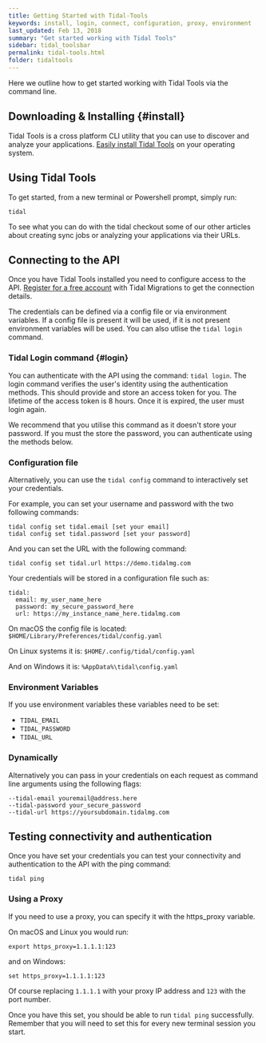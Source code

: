 ```yaml
---
title: Getting Started with Tidal-Tools
keywords: install, login, connect, configuration, proxy, environment
last_updated: Feb 13, 2018
summary: "Get started working with Tidal Tools"
sidebar: tidal_toolsbar
permalink: tidal-tools.html
folder: tidaltools
---
```


Here we outline how to get started working with Tidal Tools via the command line.

## Downloading & Installing {#install}

Tidal Tools is a cross platform CLI utility that you can use to discover and analyze your applications.
[Easily install Tidal Tools](https://get.tidal.sh) on your operating system.

## Using Tidal Tools
To get started, from a new terminal or Powershell prompt, simply run:

```
tidal
```

To see what you can do with the tidal checkout some of our other articles about creating sync jobs or analyzing your applications via their URLs.

## Connecting to the API
Once you have Tidal Tools installed you need to configure access to the API. [Register for a free account](https://get.tidalmg.com/) with Tidal Migrations to get the connection details.

The credentials can be defined via a config file or via environment variables. If a config file is present it will be used, if it is not present environment variables will be used.
You can also utlise the `tidal login` command.

### Tidal Login command {#login}
You can authenticate with the API using the command: `tidal login`. The login command verifies the user's identity using the authentication methods. This should provide and store an access token for you. 
The lifetime of the access token is 8 hours. Once it is expired, the user must login again. 

We recommend that you utilise this command as it doesn't store your password. If you must the store the password, you can authenticate using the methods below.



### Configuration file

Alternatively, you can use the `tidal config` command to interactively set your credentials.

For example, you can set your username and password with the two following commands:

```
tidal config set tidal.email [set your email]
tidal config set tidal.password [set your password]
```

And you can set the URL with the following command:

```
tidal config set tidal.url https://demo.tidalmg.com
```

Your credentials will be stored in a configuration file such as:

```
tidal: 
  email: my_user_name_here 
  password: my_secure_password_here 
  url: https://my_instance_name_here.tidalmg.com
  ```

On macOS the config file is located: `$HOME/Library/Preferences/tidal/config.yaml`

On Linux systems it is: `$HOME/.config/tidal/config.yaml`

And on Windows it is: `%AppData%\tidal\config.yaml`

### Environment Variables
If you use environment variables these variables need to be set:

- `TIDAL_EMAIL`
- `TIDAL_PASSWORD`
- `TIDAL_URL`

### Dynamically
Alternatively you can pass in your credentials on each request as command line arguments using the following flags:

```
--tidal-email youremail@address.here
--tidal-password your_secure_password
--tidal-url https://yoursubdomain.tidalmg.com
```

## Testing connectivity and authentication
Once you have set your credentials you can test your connectivity and authentication to the API with the ping command: 

```
tidal ping
```

### Using a Proxy
If you need to use a proxy, you can specify it with the https_proxy variable.

On macOS and Linux you would run:

```
export https_proxy=1.1.1.1:123
```

and on Windows:

```
set https_proxy=1.1.1.1:123
```

Of course replacing `1.1.1.1` with your proxy IP address and `123` with the port number.

Once you have this set, you should be able to run `tidal ping` successfully. Remember that you will need to set this for every new terminal session you start.
